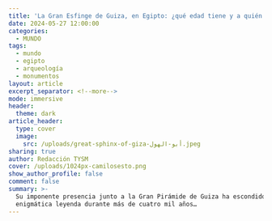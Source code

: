 ```yaml
---
title: 'La Gran Esfinge de Guiza, en Egipto: ¿qué edad tiene y a quién representa?'
date: 2024-05-27 12:00:00
categories:
  - MUNDO
tags:
  - mundo
  - egipto
  - arqueología
  - monumentos
layout: article
excerpt_separator: <!--more-->
mode: immersive
header:
  theme: dark
article_header:
  type: cover
  image:
    src: /uploads/great-sphinx-of-giza-أبو-الهول.jpeg
sharing: true
author: Redacción TYSM
cover: /uploads/1024px-camilosesto.png
show_author_profile: false
comment: false
summary: >-
  Su imponente presencia junto a la Gran Pirámide de Guiza ha escondido una
  enigmática leyenda durante más de cuatro mil años…
---
```

